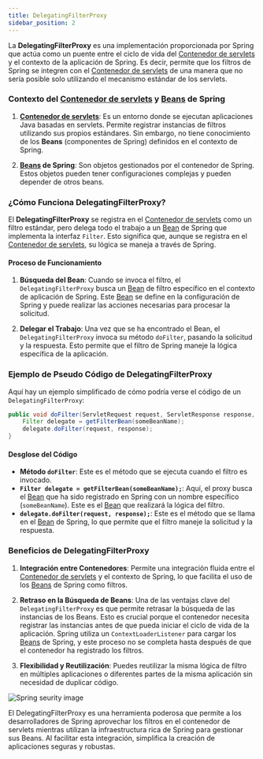```yaml
---
title: DelegatingFilterProxy
sidebar_position: 2
---
```



La **DelegatingFilterProxy** es una implementación proporcionada por Spring que actúa como un puente entre el ciclo de vida del [Contenedor de servlets](#contexto-del-contenedor-de-servlets-y-beans-de-spring) y el contexto de la aplicación de Spring. Es decir, permite que los filtros de Spring se integren con el [Contenedor de servlets](#contexto-del-contenedor-de-servlets-y-beans-de-spring) de una manera que no sería posible solo utilizando el mecanismo estándar de los servlets.

<Card>  
  
### Contexto del [Contenedor de servlets](#contexto-del-contenedor-de-servlets-y-beans-de-spring) y [Beans](#contexto-del-contenedor-de-servlets-y-beans-de-spring) de Spring

1. **[Contenedor de servlets](#contexto-del-contenedor-de-servlets-y-beans-de-spring)**: Es un entorno donde se ejecutan aplicaciones Java basadas en servlets. Permite registrar instancias de filtros utilizando sus propios estándares. Sin embargo, no tiene conocimiento de los **Beans** (componentes de Spring) definidos en el contexto de Spring.
   
2. **[Beans](#contexto-del-contenedor-de-servlets-y-beans-de-spring) de Spring**: Son objetos gestionados por el contenedor de Spring. Estos objetos pueden tener configuraciones complejas y pueden depender de otros beans.

</Card>

<Card>

### ¿Cómo Funciona DelegatingFilterProxy?

El **DelegatingFilterProxy** se registra en el [Contenedor de servlets](#contexto-del-contenedor-de-servlets-y-beans-de-spring) como un filtro estándar, pero delega todo el trabajo a un [Bean](#contexto-del-contenedor-de-servlets-y-beans-de-spring) de Spring que implementa la interfaz `Filter`. Esto significa que, aunque se registra en el [Contenedor de servlets](#contexto-del-contenedor-de-servlets-y-beans-de-spring), su lógica se maneja a través de Spring.

#### Proceso de Funcionamiento

1. **Búsqueda del Bean**: Cuando se invoca el filtro, el `DelegatingFilterProxy` busca un [Bean](#contexto-del-contenedor-de-servlets-y-beans-de-spring) de filtro específico en el contexto de aplicación de Spring. Este [Bean](#contexto-del-contenedor-de-servlets-y-beans-de-spring) se define en la configuración de Spring y puede realizar las acciones necesarias para procesar la solicitud.

2. **Delegar el Trabajo**: Una vez que se ha encontrado el Bean, el `DelegatingFilterProxy` invoca su método `doFilter`, pasando la solicitud y la respuesta. Esto permite que el filtro de Spring maneje la lógica específica de la aplicación.

</Card>

<Card>
    

### Ejemplo de Pseudo Código de DelegatingFilterProxy

Aquí hay un ejemplo simplificado de cómo podría verse el código de un `DelegatingFilterProxy`:

```java
public void doFilter(ServletRequest request, ServletResponse response, FilterChain chain) {
    Filter delegate = getFilterBean(someBeanName); 
    delegate.doFilter(request, response); 
}
```

#### Desglose del Código

- **Método `doFilter`**: Este es el método que se ejecuta cuando el filtro es invocado.
- **`Filter delegate = getFilterBean(someBeanName);`**: Aquí, el proxy busca el [Bean](#contexto-del-contenedor-de-servlets-y-beans-de-spring) que ha sido registrado en Spring con un nombre específico (`someBeanName`). Este es el [Bean](#contexto-del-contenedor-de-servlets-y-beans-de-spring) que realizará la lógica del filtro.
- **`delegate.doFilter(request, response);`**: Este es el método que se llama en el [Bean](#contexto-del-contenedor-de-servlets-y-beans-de-spring) de Spring, lo que permite que el filtro maneje la solicitud y la respuesta.

</Card>

<Card>



### Beneficios de DelegatingFilterProxy

1. **Integración entre Contenedores**: Permite una integración fluida entre el [Contenedor de servlets](#contexto-del-contenedor-de-servlets-y-beans-de-spring) y el contexto de Spring, lo que facilita el uso de los [Beans](#contexto-del-contenedor-de-servlets-y-beans-de-spring) de Spring como filtros.

2. **Retraso en la Búsqueda de Beans**: Una de las ventajas clave del `DelegatingFilterProxy` es que permite retrasar la búsqueda de las instancias de los Beans. Esto es crucial porque el contenedor necesita registrar las instancias antes de que pueda iniciar el ciclo de vida de la aplicación. Spring utiliza un `ContextLoaderListener` para cargar los [Beans](#contexto-del-contenedor-de-servlets-y-beans-de-spring) de Spring, y este proceso no se completa hasta después de que el contenedor ha registrado los filtros.

3. **Flexibilidad y Reutilización**: Puedes reutilizar la misma lógica de filtro en múltiples aplicaciones o diferentes partes de la misma aplicación sin necesidad de duplicar código.


<Card color='dark' header='Figura 2. DelegatingFilterProxy' textAlign='center'>

![Spring seurity image](https://docs.spring.io/spring-security/reference/_images/servlet/architecture/delegatingfilterproxy.png)

</Card>


</Card>

<Card>
    
El DelegatingFilterProxy es una herramienta poderosa que permite a los desarrolladores de Spring aprovechar los filtros en el contenedor de servlets mientras utilizan la infraestructura rica de Spring para gestionar sus Beans. Al facilitar esta integración, simplifica la creación de aplicaciones seguras y robustas. 


</Card>